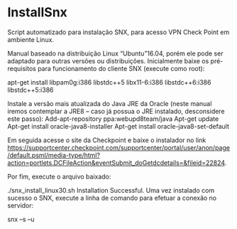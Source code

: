 # InstallSnx
Script automatizado para instalação SNX, para acesso VPN Check Point em ambiente Linux.
 
 Manual baseado na distribuição Linux “Ubuntu”16.04, porém ele pode ser adaptado para outras versões ou distribuições.
Inicialmente baixe os pré-requisitos para funcionamento do cliente SNX (execute como root):

apt-get install libpam0g:i386 libstdc++5 libx11-6:i386 libstdc++6:i386 libstdc++5:i386

Instale a versão mais atualizada do Java JRE da Oracle (neste manual iremos contemplar a JRE8 – caso já possua o JRE instalado, desconsidere este passo):
Add-apt-repository ppa:webupd8team/java
Apt-get update
Apt-get install oracle-java8-installer
Apt-get install oracle-java8-set-default

Em seguida acesse o site da Checkpoint e baixe o instalador no link https://supportcenter.checkpoint.com/supportcenter/portal/user/anon/page/default.psml/media-type/html?action=portlets.DCFileAction&eventSubmit_doGetdcdetails=&fileid=22824.

Por fim, execute o arquivo baixado:

./snx_install_linux30.sh
Installation Successful.
Uma vez instalado com sucesso o SNX, execute a linha de comando para efetuar a conexão no servidor:

snx –s <servidor> –u <loginderede>
